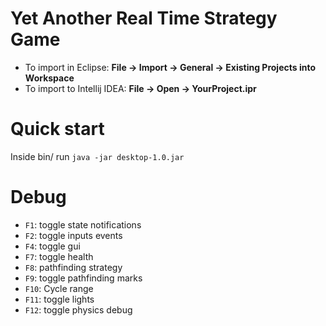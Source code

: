 # Yet Another Real Time Strategy Game

* To import in Eclipse: **File -> Import -> General -> Existing Projects into Workspace**
* To import to Intellij IDEA: **File -> Open -> YourProject.ipr**

# Quick start
Inside bin/ run `java -jar desktop-1.0.jar`

# Debug

* `F1`: toggle state notifications
* `F2`: toggle inputs events
* `F4`: toggle gui
* `F7`: toggle health
* `F8`: pathfinding strategy
* `F9`: toggle pathfinding marks
* `F10`: Cycle range
* `F11`: toggle lights
* `F12`: toggle physics debug
